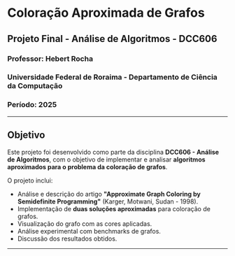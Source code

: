 # Coloração Aproximada de Grafos
## Projeto Final - Análise de Algoritmos - DCC606

### Professor: Hebert Rocha  
### Universidade Federal de Roraima - Departamento de Ciência da Computação  
### Período: 2025

---
## Objetivo

Este projeto foi desenvolvido como parte da disciplina **DCC606 - Análise de Algoritmos**, com o objetivo de implementar e analisar **algoritmos aproximados para o problema da coloração de grafos**.

O projeto inclui:
- Análise e descrição do artigo **"Approximate Graph Coloring by Semidefinite Programming"** (Karger, Motwani, Sudan - 1998).
- Implementação de **duas soluções aproximadas** para coloração de grafos.
- Visualização do grafo com as cores aplicadas.
- Análise experimental com benchmarks de grafos.
- Discussão dos resultados obtidos.

---
